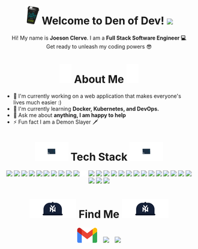<div align="center">
  <h1>
    <img src="coffee.gif" height="50">
    Welcome to Den of Dev!
    <img src="clapper.gif" height="50">
  </h1>
</div>

<p align="center">Hi! My name is <b>Joeson Clerve</b>. I am a <b>Full Stack Software Engineer 💻</b><br>Get ready to unleash my coding powers 😎</p>

<div align="center">
  <h1>
    <img src="reel.gif" height="50">
    About Me
    <img src="reel.gif" height="50">
  </h1>
</div>

- 🔭 I'm currently working on a web application that makes everyone's lives much easier :)
- 🌱 I'm currently learning **Docker, Kubernetes, and DevOps.**
- 💬 Ask me about **anything, I am happy to help**
- ⚡ Fun fact I am a Demon Slayer 🗡️

<div align="center">
  <h1>
    <img src="filming.gif" height="50">
    Tech Stack
    <img src="filming.gif" height="50">
  </h1>
</div>

<div align="center">
  <a href="https://github.com/ItsMyBlackAxe#--teck-stack--"><img src="https://raw.githubusercontent.com/rahulbanerjee26/githubAboutMeGenerator/main/icons/java.svg" height="50"></a>
  <a href="https://github.com/ItsMyBlackAxe#--teck-stack--"><img src="https://raw.githubusercontent.com/rahulbanerjee26/githubAboutMeGenerator/main/icons/spring.svg" height="50"></a>
  <a href="https://github.com/ItsMyBlackAxe#--teck-stack--"><img src="https://raw.githubusercontent.com/rahulbanerjee26/githubAboutMeGenerator/main/icons/javascript.svg" height="50"></a>
  <a href="https://github.com/ItsMyBlackAxe#--teck-stack--"><img src="https://raw.githubusercontent.com/rahulbanerjee26/githubAboutMeGenerator/main/icons/reactjs.svg" height="50"></a>
  <a href="https://github.com/ItsMyBlackAxe#--teck-stack--"><img src="https://raw.githubusercontent.com/rahulbanerjee26/githubAboutMeGenerator/main/icons/python.svg" height="50"></a>
  <a href="https://github.com/ItsMyBlackAxe#--teck-stack--"><img src="https://raw.githubusercontent.com/rahulbanerjee26/githubAboutMeGenerator/main/icons/aws.svg" height="50"></a>
  <a href="https://github.com/ItsMyBlackAxe#--teck-stack--"><img src="https://raw.githubusercontent.com/rahulbanerjee26/githubAboutMeGenerator/main/icons/docker.svg" height="50"></a>
  <a href="https://github.com/ItsMyBlackAxe#--teck-stack--"><img src="https://raw.githubusercontent.com/rahulbanerjee26/githubAboutMeGenerator/main/icons/kubernetes.svg" height="50"></a>
  <a href="https://github.com/ItsMyBlackAxe#--teck-stack--"><img src="https://raw.githubusercontent.com/rahulbanerjee26/githubAboutMeGenerator/main/icons/git.svg" height="50"></a>
  <a href="https://github.com/ItsMyBlackAxe#--teck-stack--"><img src="https://raw.githubusercontent.com/rahulbanerjee26/githubAboutMeGenerator/main/icons/github.svg" height="50"></a>
  <a href="https://github.com/ItsMyBlackAxe#--teck-stack--"><img src="https://raw.githubusercontent.com/rahulbanerjee26/githubAboutMeGenerator/main/icons/kafka.svg" height="50" style="filter: brightness(0) invert(1);"></a>
  <a href="https://github.com/ItsMyBlackAxe#--teck-stack--"><img src="https://raw.githubusercontent.com/rahulbanerjee26/githubAboutMeGenerator/main/icons/postgresql.svg" height="50"></a>
  <a href="https://github.com/ItsMyBlackAxe#--teck-stack--"><img src="https://raw.githubusercontent.com/rahulbanerjee26/githubAboutMeGenerator/main/icons/postman.svg" height="50"></a>
  <a href="https://github.com/ItsMyBlackAxe#--teck-stack--"><img src="https://raw.githubusercontent.com/rahulbanerjee26/githubAboutMeGenerator/main/icons/mysql.svg" height="50"></a>
  <a href="https://github.com/ItsMyBlackAxe#--teck-stack--"><img src="https://raw.githubusercontent.com/rahulbanerjee26/githubAboutMeGenerator/main/icons/nodejs.svg" height="50"></a>
  <a href="https://github.com/ItsMyBlackAxe#--teck-stack--"><img src="https://raw.githubusercontent.com/rahulbanerjee26/githubAboutMeGenerator/main/icons/npm.svg" height="50"></a>
  <a href="https://github.com/ItsMyBlackAxe#--teck-stack--"><img src="https://raw.githubusercontent.com/rahulbanerjee26/githubAboutMeGenerator/main/icons/bootstrap.svg" height="50"></a>
  <a href="https://github.com/ItsMyBlackAxe#--teck-stack--"><img src="https://raw.githubusercontent.com/rahulbanerjee26/githubAboutMeGenerator/main/icons/kotlin.svg" height="50"></a>
  <a href="https://github.com/ItsMyBlackAxe#--teck-stack--"><img src="https://raw.githubusercontent.com/rahulbanerjee26/githubAboutMeGenerator/main/icons/php.svg" height="50"></a>
  <a href="https://github.com/ItsMyBlackAxe#--teck-stack--"><img src="https://raw.githubusercontent.com/rahulbanerjee26/githubAboutMeGenerator/main/icons/c.svg" height="50"></a>
  <a href="https://github.com/ItsMyBlackAxe#--teck-stack--"><img src="https://raw.githubusercontent.com/rahulbanerjee26/githubAboutMeGenerator/main/icons/express.svg" height="50"></a>
  <a href="https://github.com/ItsMyBlackAxe#--teck-stack--"><img src="https://raw.githubusercontent.com/rahulbanerjee26/githubAboutMeGenerator/main/icons/flutter.svg" height="50"></a>
  <a href="https://github.com/ItsMyBlackAxe#--teck-stack--"><img src="https://raw.githubusercontent.com/rahulbanerjee26/githubAboutMeGenerator/main/icons/linux.svg" height="50"></a>
  <a href="https://github.com/ItsMyBlackAxe#--teck-stack--"><img src="https://raw.githubusercontent.com/rahulbanerjee26/githubAboutMeGenerator/main/icons/go.svg" height="50"></a>
  <a href="https://github.com/ItsMyBlackAxe#--teck-stack--"><img src="https://raw.githubusercontent.com/rahulbanerjee26/githubAboutMeGenerator/main/icons/redis.svg" height="50"></a>
  <a href="https://github.com/ItsMyBlackAxe#--teck-stack--"><img src="https://raw.githubusercontent.com/rahulbanerjee26/githubAboutMeGenerator/main/icons/css.svg" height="50"></a>
  <a href="https://github.com/ItsMyBlackAxe#--teck-stack--"><img src="https://raw.githubusercontent.com/rahulbanerjee26/githubAboutMeGenerator/main/icons/html.svg" height="50"></a>
  <a href="https://github.com/ItsMyBlackAxe#--teck-stack--"><img src="https://raw.githubusercontent.com/rahulbanerjee26/githubAboutMeGenerator/main/icons/firebase.svg" height="50"></a>
</div>

<div align="center">
  <h1>
    <img src="cap.gif" height="50">
    Find Me
    <img src="cap.gif" height="50">
  </h1>
</div>

<div align="center">
  <a href="mailto:clervejoeson@gmail.com"><img src="https://github.com/ItsMyBlackAxe/ItsMyBlackAxe/blob/main/gmail.svg" height="40"></a>&nbsp;&nbsp;&nbsp;
  <a href="https://www.linkedin.com/in/joeson-clerve/"><img src="https://raw.githubusercontent.com/rahulbanerjee26/githubAboutMeGenerator/main/icons/linked-in-alt.svg" height="40"></a>&nbsp;&nbsp;&nbsp;
  <a href="https://www.instagram.com/clerve_9?igsh=YnlqbXRrcjh3anNu"><img src="https://raw.githubusercontent.com/rahulbanerjee26/githubAboutMeGenerator/main/icons/instagram.svg" height="40"></a>
</div>
